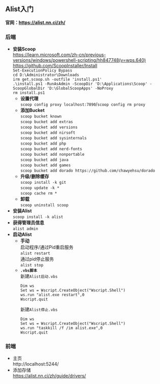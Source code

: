 ## Alist入门
**官网：https://alist.nn.ci/zh/**
### 后端
* **安装Scoop**  
https://learn.microsoft.com/zh-cn/previous-versions/windows/powershell-scripting/hh847748(v=wps.640)
https://github.com/ScoopInstaller/Install  
`Set-ExecutionPolicy Bypass`  
`cd D:\Administrator\Downloads`  
`irm get.scoop.sh -outfile 'install.ps1'`  
`.\install.ps1 -RunAsAdmin -ScoopDir 'D:\Applications\Scoop' -ScoopGlobalDir 'D:\GlobalScoopApps' -NoProxy`  
`rm install.ps1`
  * **设置代理**  
`scoop config proxy localhost:7890`/`scoop config rm proxy`
  * **添加Bucket**  
`scoop bucket known`  
`scoop bucket add extras`  
`scoop bucket add versions`  
`scoop bucket add nirsoft`  
`scoop bucket add sysinternals`  
`scoop bucket add php`  
`scoop bucket add nerd-fonts`  
`scoop bucket add nonportable`  
`scoop bucket add java`  
`scoop bucket add games`  
`scoop bucket add dorado https://github.com/chawyehsu/dorado`
  * **升级/删除缓存**  
`scoop install -k git`  
`scoop update -k *`  
`scoop cache rm *`
  * **卸载**  
`scoop uninstall scoop`
* **安装Alist**  
`scoop install -k alist`
* **获得管理员信息**  
`alist admin`
* **启动Alist**
  * **手动**  
启动程序/通过Pid重启服务  
`alist restart`  
通过pid停止服务  
`alist stop`
  * **`.vbs脚本`**  
新建`Alist启动.vbs`
    ```
    Dim ws
    Set ws = Wscript.CreateObject("Wscript.Shell")
    ws.run "alist.exe restart",0
    Wscript.quit
    ```
    新建`Alist停止.vbs`
    ```
    Dim ws
    Set ws = Wscript.CreateObject("Wscript.Shell")
    ws.run "taskkill /f /im alist.exe",0
    Wscript.quit
    ```
### 前端
* 主页  
http://localhost:5244/  
* 添加存储  
https://alist.nn.ci/zh/guide/drivers/

![]()